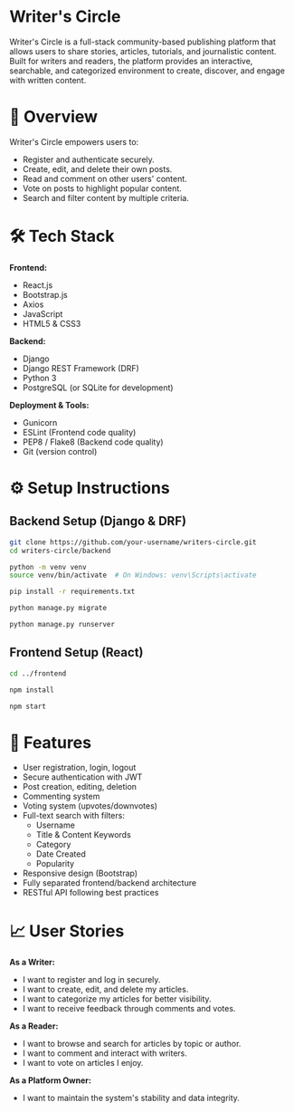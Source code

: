# Writer's Circle

 Writer's Circle is a full-stack community-based publishing platform that allows users to share stories, articles, tutorials, 
 and journalistic content. Built for writers and readers, the platform provides an interactive, 
 searchable, and categorized environment to create, discover, and engage with written content.

# 🚀 Overview

Writer's Circle empowers users to:

- Register and authenticate securely.
- Create, edit, and delete their own posts.
- Read and comment on other users' content.
- Vote on posts to highlight popular content.
- Search and filter content by multiple criteria.

# 🛠️ Tech Stack

**Frontend:**

- React.js  
- Bootstrap.js  
- Axios  
- JavaScript  
- HTML5 & CSS3

**Backend:**

- Django  
- Django REST Framework (DRF)  
- Python 3  
- PostgreSQL (or SQLite for development)

**Deployment & Tools:**

- Gunicorn  
- ESLint (Frontend code quality)  
- PEP8 / Flake8 (Backend code quality)  
- Git (version control)

# ⚙️ Setup Instructions

## Backend Setup (Django & DRF)

```bash
git clone https://github.com/your-username/writers-circle.git
cd writers-circle/backend

python -m venv venv
source venv/bin/activate  # On Windows: venv\Scripts\activate

pip install -r requirements.txt

python manage.py migrate

python manage.py runserver
```
## Frontend Setup (React)

```bash
cd ../frontend

npm install

npm start
```

# 🌟 Features

- User registration, login, logout
- Secure authentication with JWT
- Post creation, editing, deletion
- Commenting system
- Voting system (upvotes/downvotes)
- Full-text search with filters:
  - Username
  - Title & Content Keywords
  - Category
  - Date Created
  - Popularity
- Responsive design (Bootstrap)
- Fully separated frontend/backend architecture
- RESTful API following best practices

# 📈 User Stories

**As a Writer:**  
- I want to register and log in securely.  
- I want to create, edit, and delete my articles.  
- I want to categorize my articles for better visibility.  
- I want to receive feedback through comments and votes.

**As a Reader:**  
- I want to browse and search for articles by topic or author.  
- I want to comment and interact with writers.  
- I want to vote on articles I enjoy.

**As a Platform Owner:**  
- I want to maintain the system's stability and data integrity.
